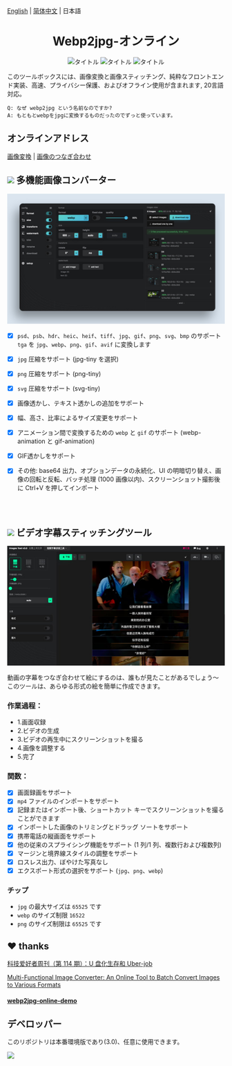 [English](./README.md) | [简体中文](./README_CN.md) | 日本語

<center>

<!-- <img width="300" src="./doc/images/3.png" /> -->
<h1>Webp2jpg-オンライン</h1>
<!--shields.io/ から -->

![タイトル](https://cdn.jsdelivr.net/gh/renzhezhilu/webp2jpg-online/cdn/badges/01.svg)
![タイトル](https://cdn.jsdelivr.net/gh/renzhezhilu/webp2jpg-online/cdn/badges/02.svg)
![タイトル](https://cdn.jsdelivr.net/gh/renzhezhilu/webp2jpg-online/cdn/badges/03.svg)

</center>


このツールボックスには、画像変換と画像スティッチング、純粋なフロントエンド実装、高速、プライバシー保護、およびオフライン使用が含まれます, 20言語対応。
    
    Q: なぜ webp2jpg という名前なのですか?
    A: もともとwebpをjpgに変換するものだったのでずっと使っています。

<!-- <img width="300" src="https://api.star-history.com/svg?repos=renzhezhilu/webp2jpg-online&type=Date" /> -->

## オンラインアドレス
[画像変換](https://imagestool.com/webp2jpg-online/)
| [画像のつなぎ合わせ](https://imagestool.com/webp2jpg-online/splicing.html)

<h2>
    <img width="20" src="./doc/images/1.png" />
    多機能画像コンバーター
</h2>
<img width="600" src="./cdn/webp2jpg_v3_ui.jpg" />


- [x] `psd`、`psb`、`hdr`、`heic`、`heif`、`tiff`、`jpg`、`gif`、`png`、`svg`、`bmp` のサポート`tga` を `jpg`、`webp`、`png`、`gif`、`avif` に変換します
- [x] `jpg` 圧縮をサポート (jpg-tiny を選択)
- [x] `png` 圧縮をサポート (png-tiny)
- [x] `svg` 圧縮をサポート (svg-tiny)
- [x] 画像透かし、テキスト透かしの追加をサポート
- [x] 幅、高さ、比率によるサイズ変更をサポート
- [x] アニメーション間で変換するための `webp` と `gif` のサポート (webp-animation と gif-animation)
- [x] GIF透かしをサポート
- [x] その他: base64 出力、オプションデータの永続化、UI の明暗切り替え、画像の回転と反転、バッチ処理 (1000 画像以内)、スクリーンショット撮影後に Ctrl+V を押してインポート



<br/>
<br/>

<h2>
    <img width="20" src="./doc/images/2.png" />
    ビデオ字幕スティッチングツール
</h2>

<img width="600" src="./cdn/splicing/ui.jpg" />

動画の字幕をつなぎ合わせて絵にするのは、誰もが見たことがあるでしょう〜 このツールは、あらゆる形式の絵を簡単に作成できます。



### 作業過程：

- 1.画面収録
- 2.ビデオの生成
- 3.ビデオの再生中にスクリーンショットを撮る
- 4.画像を調整する
- 5.完了
  
### 関数：


- [x] 画面録画をサポート
- [x] `mp4` ファイルのインポートをサポート
- [x] 記録またはインポート後、ショートカット キーでスクリーンショットを撮ることができます
- [x] インポートした画像のトリミングとドラッグ ソートをサポート
- [x] 携帯電話の縦画面をサポート
- [x] 他の従来のスプライシング機能をサポート (1 列/1 列、複数行および複数列)
- [x] マージンと境界線スタイルの調整をサポート
- [x] ロスレス出力、ぼやけた写真なし
- [x] エクスポート形式の選択をサポート (`jpg`、`png`、`webp`)

### チップ
- `jpg` の最大サイズは `65525` です
- `webp` のサイズ制限 `16522`
- `png` のサイズ制限は `65525` です


## ❤ thanks

[科技爱好者周刊（第 114 期）：U 盘化生存和 Uber-job](http://www.ruanyifeng.com/blog/2020/07/weekly-issue-114.html)

[Multi-Functional Image Converter: An Online Tool to Batch Convert Images to Various Formats ](https://frontendfoc.us/issues/511)

#### [webp2jpg-online-demo](https://github.com/renzhezhilu/webp2jpg-online-demo)

## デベロッパー
このリポジトリは本番環境版であり(3.0)、任意に使用できます。

<img width="600"  src="https://api.star-history.com/svg?repos=renzhezhilu/webp2jpg-online&type=Date" />
